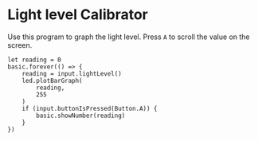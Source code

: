 # Light level Calibrator

Use this program to graph the light level.
Press ``A`` to scroll the value on the screen.

```blocks
let reading = 0
basic.forever(() => {
    reading = input.lightLevel()
    led.plotBarGraph(
        reading,
        255
    )
    if (input.buttonIsPressed(Button.A)) {
        basic.showNumber(reading)
    }
})
```
